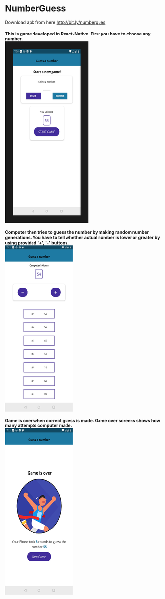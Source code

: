 # NumberGuess
Download apk from here http://bit.ly/numbergues

<h4>This is game developed in React-Native. 
First you have to choose any number. 
<br>
<img src = "Images/ss1.jpg" width  = "220" height="540" border ="25">
<br>
<br>
Computer then tries to guess the number by making random number generations. 
You have to tell whether actual number is lower or greater by using provided '+', '-' buttons. 
<br>
<img src = "Images/ss2.jpg" width  = "220" height="540">
<br>
<br>
Game is over when correct guess is made. 
Game over screens shows how many attempts computer made.
<br>
<img src = "Images/ss3.jpg" width  = "220" height="540">
</h4>
